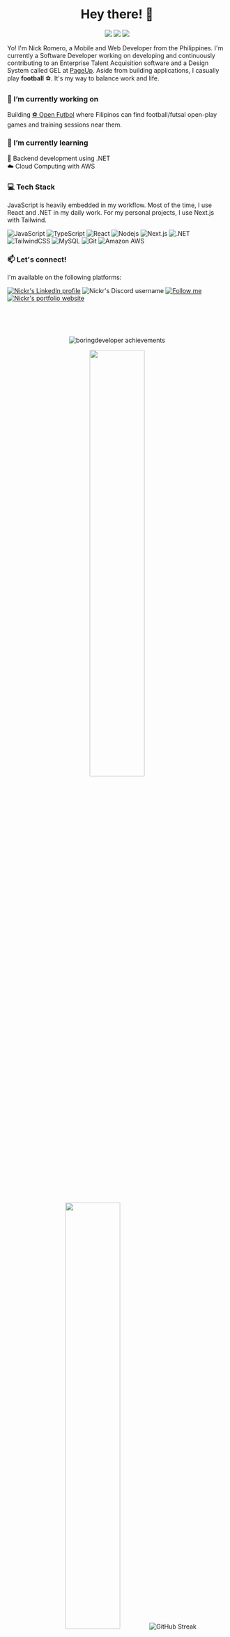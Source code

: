 <h1 align="center">Hey there! 👋</h1>

<p align="center">
  <a href="https://visitorbadge.io/status?path=boringdeveloper%2Fboringdeveloper"><img src="https://api.visitorbadge.io/api/visitors?path=boringdeveloper%2Fboringdeveloper&label=Visitors&countColor=%23f47373&style=flat" /></a>
  <a href="https://github.com/nickrph"><img src="https://img.shields.io/badge/alt-nickrph-2E73C9"/></a>
  <a href="https://github.com/boringdeveloper?tab=repositories"><img src="https://img.shields.io/github/stars/boringdeveloper?style=flat&logo=github&color=gold"/></a>
</p>

Yo! I'm Nick Romero, a Mobile and Web Developer from the Philippines. I'm currently a Software Developer working on developing and continuously contributing to an Enterprise Talent Acquisition software and a Design System called GEL at [PageUp](https://www.pageuppeople.com). Aside from building applications, I casually play **football** ⚽. It's my way to balance work and life.

### 🔭 I’m currently working on

Building [⚽ Open Futbol](https://open.futbol/) where Filipinos can find football/futsal open-play games and training sessions near them.

### 🌱 I’m currently learning

🧩 Backend development using .NET  
☁️ Cloud Computing with AWS

### 💻 Tech Stack

JavaScript is heavily embedded in my workflow. Most of the time, I use React and .NET in my daily work. For my personal projects, I use Next.js with Tailwind.

![JavaScript](https://img.shields.io/badge/JavaScript-F7DF1E?logo=javascript&logoColor=black)
![TypeScript](https://img.shields.io/badge/TypeScript-3178c6?logo=typescript&logoColor=white)
![React](https://img.shields.io/badge/React-20232A?logo=react&logoColor=61DAFB)
![Nodejs](https://img.shields.io/badge/Node.js-43853D?logo=node.js&logoColor=white)
![Next.js](https://img.shields.io/badge/Next.js-ea2845?logo=nextdotjs&logoColor=white)
![.NET](https://img.shields.io/badge/.NET-316192?logo=dotnet&logoColor=white)
![TailwindCSS](https://img.shields.io/badge/-TailwindCSS-231F20?logo=tailwindcss&logoColor=white)
![MySQL](https://img.shields.io/badge/-MySQL-teal?logo=mysql&logoColor=white)
![Git](https://img.shields.io/badge/-Git-tomato?logo=git&logoColor=white)
![Amazon AWS](https://img.shields.io/badge/Amazon%20AWS-232F3E)

### 📫 Let's connect!

I'm available on the following platforms:

<p>
  <a href="https://www.linkedin.com/in/nichole-john-talban-romero/"><img src="https://img.shields.io/badge/-LinkedIn-blue?logo=linkedin" alt="Nickr's LinkedIn profile" /></a>
  <img src="https://img.shields.io/badge/Discord-Nickr-35383d?logo=discord&logoColor=white&labelColor=5865f2" alt="Nickr's Discord username" />
  <a href="https://github.com/boringdeveloper/"><img src="https://img.shields.io/github/followers/boringdeveloper?style=social&label=Follow%20%40boringdeveloper" alt="Follow me"/></a>
  <a href="https://me.nickrdev.com/"><img src="https://img.shields.io/badge/-nickrdev.com-231F20?logo=vercel&logoColor=white" alt="Nickr's portfolio website" /></a>
</p>

<!--


Thank you for dropping by. If this repo helped you in any way, please give it a ⭐ star or follow me at https://github.com/boringdeveloper.

-->

<br /><br /><br />

<p align="center"> <img src="https://github-profile-trophy.vercel.app/?username=boringdeveloper&theme=nord&no-frame=true" alt="boringdeveloper achievements" /> </p>

<p align="center">
  <img height="50%" width="auto" src ="https://github-readme-stats.vercel.app/api?username=boringdeveloper&show_icons=true&count_private=true&theme=calm&hide_border=true&bg_color=00000000">
  <img height="50%" width="auto" src ="https://github-readme-stats.vercel.app/api/top-langs/?username=boringdeveloper&layout=compact&hide_border=true&theme=calm&bg_color=00000000&langs_count=6">
  <img src="https://github-readme-streak-stats.herokuapp.com?user=boringdeveloper&theme=calm&hide_border=true&background=FFFFFF00" alt="GitHub Streak" />
</p>

[![@nickrdev's Holopin badges](https://holopin.me/nickrdev)](https://holopin.io/@nickrdev)
